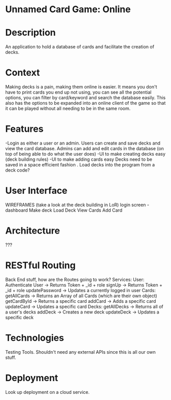 # Unnamed Card Game: Online

# Description
An application to hold a database of cards and facilitate the creation of decks.

# Context
Making decks is a pain, making them online is easier. It means you don't have to print cards you end up not using, you can see all the potential options, you can filter by card/keyword and search the database easily. This also has the options to be expanded into an online client of the game so that it can be played without all needing to be in the same room.

# Features
-Login as either a user or an admin. Users can create and save decks and view the card database. Admins can add and edit cards in the database (on top of being able to do what the user does)
-UI to make creating decks easy (deck building rules)
-UI to make adding cards easy
Decks need to be saved in a space efficient fashion .
Load decks into the program from a deck code?

# User Interface
WIREFRAMES (take a look at the deck building in LoR)
login screen - dashboard
Make deck
Load Deck
View Cards
Add Card


# Architecture
???

# RESTful Routing
Back End stuff, how are the Routes going to work?
Services:
User:
Authenticate User -> Returns Token + _id + role
signUp -> Returns Token + _id + role
updatePassword -> Updates a currently logged in user
Cards:
getAllCards -> Returns an Array of all Cards (which are their own object)
getCardById -> Returns a specific card
addCard -> Adds a specific card
updateCard -> Updates a specific card
Decks:
getAllDecks -> Returns all of a user's decks
addDeck -> Creates a new deck
updateDeck -> Updates a specific deck


# Technologies
Testing Tools. Shouldn't need any external APIs since this is all our own stuff.

# Deployment
Look up deployment on a cloud service.